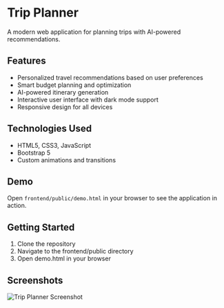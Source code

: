 # Trip Planner

A modern web application for planning trips with AI-powered recommendations.

## Features

- Personalized travel recommendations based on user preferences
- Smart budget planning and optimization
- AI-powered itinerary generation
- Interactive user interface with dark mode support
- Responsive design for all devices

## Technologies Used

- HTML5, CSS3, JavaScript
- Bootstrap 5
- Custom animations and transitions

## Demo

Open `frontend/public/demo.html` in your browser to see the application in action.

## Getting Started

1. Clone the repository
2. Navigate to the frontend/public directory
3. Open demo.html in your browser

## Screenshots

![Trip Planner Screenshot](https://via.placeholder.com/800x400) 